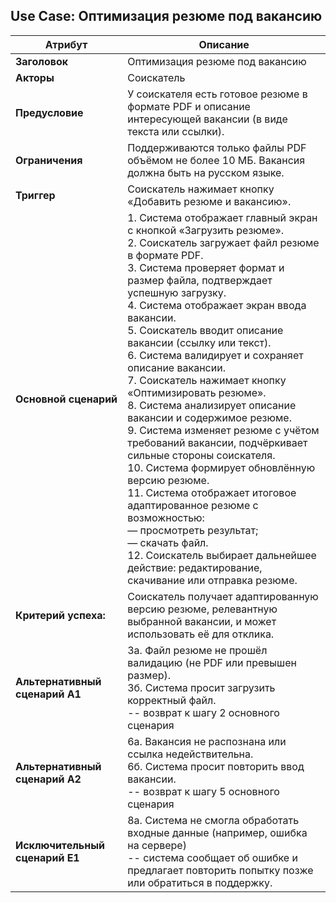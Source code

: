 ## Use Case: Оптимизация резюме под вакансию

| **Атрибут**               | **Описание**                                                                                                                                                                                                                                                                                                                                                                                                                                                                 |
|---------------------------|------------------------------------------------------------------------------------------------------------------------------------------------------------------------------------------------------------------------------------------------------------------------------------------------------------------------------------------------------------------------------------------------------------------------------------------------------------------------------|
| **Заголовок**             | Оптимизация резюме под вакансию                                                                                                                                                                                                                                                                                                                                                                                                                                                |
| **Акторы**                | Соискатель                                                                                                                                                                                                                                                                                                                                                                                                                                                                    |
| **Предусловие**           | У соискателя есть готовое резюме в формате PDF и описание интересующей вакансии (в виде текста или ссылки).                                                                                                                                                                                                                                                                                                                                                                  |
| **Ограничения**           | Поддерживаются только файлы PDF объёмом не более 10 МБ. Вакансия должна быть на русском языке.                                                                                                                                                                                                                                                                                                                                                                               |
| **Триггер**               | Соискатель нажимает кнопку «Добавить резюме и вакансию».                                                                                                                                                                                                                                                                                                                                                                                                                                               |
| **Основной сценарий**     | 1. Система отображает главный экран с кнопкой «Загрузить резюме». <br> 2. Соискатель загружает файл резюме в формате PDF. <br> 3. Система проверяет формат и размер файла, подтверждает успешную загрузку. <br> 4. Система отображает экран ввода вакансии. <br> 5. Соискатель вводит описание вакансии (ссылку или текст). <br> 6. Система валидирует и сохраняет описание вакансии. <br> 7. Соискатель нажимает кнопку «Оптимизировать резюме». <br> 8. Система анализирует описание вакансии и содержимое резюме. <br> 9. Система изменяет резюме с учётом требований вакансии, подчёркивает сильные стороны соискателя. <br> 10. Система формирует обновлённую версию резюме. <br> 11. Система отображает итоговое адаптированное резюме с возможностью: <br> — просмотреть результат; <br> — скачать файл. <br> 12. Соискатель выбирает дальнейшее действие: редактирование, скачивание или отправка резюме. |
**Критерий успеха:** | Соискатель получает адаптированную версию резюме, релевантную выбранной вакансии, и может использовать её для отклика.
| **Альтернативный сценарий А1** | 3а. Файл резюме не прошёл валидацию (не PDF или превышен размер). <br> 3б. Система просит загрузить корректный файл. <br> -- возврат к шагу 2 основного сценария                                                                                                                                                                                                                                              |
| **Альтернативный сценарий А2** | 6а. Вакансия не распознана или ссылка недействительна. <br> 6б. Система просит повторить ввод вакансии. <br> -- возврат к шагу 5 основного сценария                                                                                                                                                                                                                                              |
| **Исключительный сценарий E1** | 8а. Система не смогла обработать входные данные (например, ошибка на сервере) <br> -- система сообщает об ошибке и предлагает повторить попытку позже или обратиться в поддержку.                                                                                                                                                                                                                                                      |
